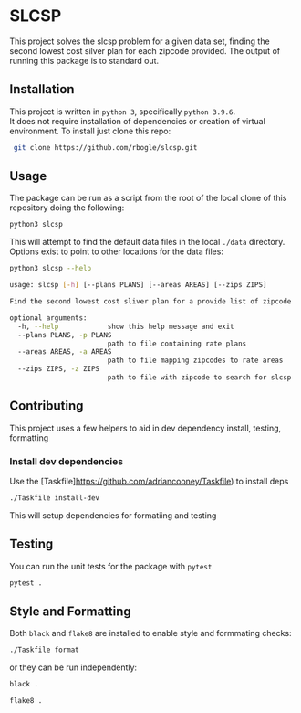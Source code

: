# SLCSP
This project solves the slcsp problem for a given data set, finding the second lowest cost silver plan for each zipcode provided.
The output of running this package is to standard out. 

## Installation
This project is written in `python 3`, specifically `python 3.9.6`.  
It does not require installation of dependencies or creation of virtual environment.
To install just clone this repo:
```bash
 git clone https://github.com/rbogle/slcsp.git
```

## Usage
The package can be run as a script from the root of the local clone of this repository doing the following:

```bash
python3 slcsp
```

This will attempt to find the default data files in the local `./data` directory.  
Options exist to point to other locations for the data files:
```bash
python3 slcsp --help

usage: slcsp [-h] [--plans PLANS] [--areas AREAS] [--zips ZIPS]

Find the second lowest cost sliver plan for a provide list of zipcode

optional arguments:
  -h, --help            show this help message and exit
  --plans PLANS, -p PLANS
                        path to file containing rate plans
  --areas AREAS, -a AREAS
                        path to file mapping zipcodes to rate areas
  --zips ZIPS, -z ZIPS  
                        path to file with zipcode to search for slcsp

```



## Contributing
This project uses a few helpers to aid in dev dependency install, testing, formatting

### Install dev dependencies 
Use the [Taskfile]https://github.com/adriancooney/Taskfile) to install deps

```bash
./Taskfile install-dev
```
This will setup dependencies for formatiing and testing

## Testing
You can run the unit tests for the package with `pytest`
```bash
pytest .
```

## Style and Formatting
Both `black` and `flake8` are installed to enable style and formmating checks:

```bash
./Taskfile format
```
or they can be run independently:

```bash
black .
```

```bash
flake8 .
```
